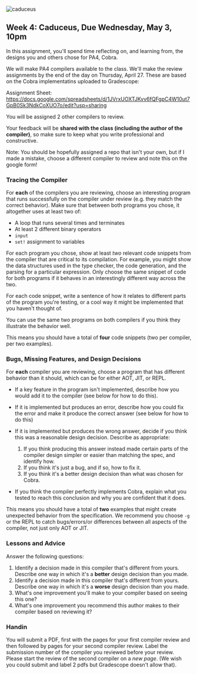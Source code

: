 ![caduceus](./caduceus.png)

## Week 4: Caduceus, Due Wednesday, May 3, 10pm

In this assignment, you'll spend time reflecting on, and learning from, the
designs you and others chose for PA4, Cobra.

We will make PA4 compilers available to the class. We'll make the
review assignments by the end of the day on Thursday, April 27. These are based on the Cobra implementatins uploaded to Gradescope:

Assignment Sheet:
<https://docs.google.com/spreadsheets/d/1JVrxUOXTJKvv6fQFgpC4W10ut7GpB0Sk3NdkCoXUO7o/edit?usp=sharing>

You will be assigned 2 other compilers to review.

Your feedback will be **shared with the class (including the author of the
compiler)**, so make sure to keep what you write professional and
constructive.

Note: You should be hopefully assigned a repo that isn't your own, but if I made a mistake, choose a different compiler to review and note this on the google form!

### Tracing the Compiler

For **each** of the compilers you are reviewing, choose an interesting program that runs
successfully on the compiler under review (e.g. they match the correct
behavior). Make sure that between both programs you chose, it altogether uses at least two of:

  - A loop that runs several times and terminates
  - At least 2 different binary operators
  - `input`
  - `set!` assignment to variables

For each program you chose, show at least _two_ relevant code snippets from the
compiler that are critical to its compilation. For example, you might
show the data structures used in the type checker, the code generation,
and the parsing for a particular expression. Only choose the same snippet
of code for both programs if it behaves in an interestingly different way
across the two.

For each code snippet, write a sentence of how it relates to different parts
of the program you're testing, or a cool way it might be implemented that you haven't thought of.

You can use the same two programs on both compilers if you think they
illustrate the behavior well.

This means you should have a total of **four** code snippets (two per
compiler, per two examples).

### Bugs, Missing Features, and Design Decisions

For **each** compiler you are reviewing, choose a program that has different
behavior than it should, which can be for either AOT, JIT, or REPL.

- If a key feature in the program isn't implemented, describe how you would
add it to the compiler (see below for how to do this).
- If it is implemented but produces an error, describe how you could fix the
error and make it produce the correct answer (see below for how to do
this)
- If it is implemented but produces the wrong answer, decide if you
think this was a reasonable design decision. Describe as appropriate:

  1. If you think producing this answer instead made certain parts of the
  compiler design simpler or easier than matching the spec, and identify how.
  2. If you think it's just a bug, and if so, how to fix it.
  3. If you think it's a better design decision than what was chosen for Cobra.
- If you think the compiler perfectly implements Cobra,
explain what you tested to reach this conclusion and why you are confident
that it does.

This means you should have a total of **two** examples that might create unexpected behavior from the specification. We recommend you choose `-g` or the REPL to catch bugs/errors/or differences between all aspects of the compiler, not just only AOT or JIT.

### Lessons and Advice

Answer the following questions:

1. Identify a decision made in this compiler that's different from yours.
Describe one way in which it's a **better** design decision than you made.
1. Identify a decision made in this compiler that's different from yours.
Describe one way in which it's a **worse** design decision than you made.
1. What's one improvement you'll make to your compiler based on seeing this
one?
1. What's one improvement you recommend this author makes to their compiler
based on reviewing it?

### Handin

You will submit a PDF, first with the pages for your first compiler review and then followed by pages for your second compiler review. Label the submission number of the compiler you reviewed before your review. Please start the review of the second compiler on a *new page*.
(We wish you could submit and label 2 pdfs but Gradescope doesn't allow that). 


